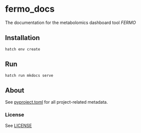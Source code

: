 # fermo_docs

The documentation for the metabolomics dashboard tool *FERMO*

## Installation

`hatch env create`

## Run

`hatch run mkdocs serve`

## About

See [pyproject.toml](pyproject.toml) for all project-related metadata.

### License

See [LICENSE](LICENSE)